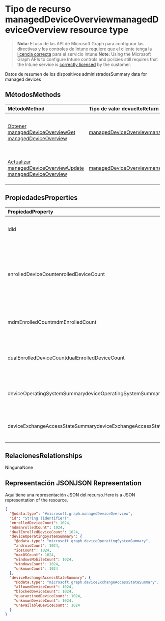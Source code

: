 # <a name="manageddeviceoverview-resource-type"></a><span data-ttu-id="2faf3-101">Tipo de recurso managedDeviceOverview</span><span class="sxs-lookup"><span data-stu-id="2faf3-101">managedDeviceOverview resource type</span></span>

> <span data-ttu-id="2faf3-102">**Nota:** El uso de las API de Microsoft Graph para configurar las directivas y los controles de Intune requiere que el cliente tenga la [licencia correcta](https://go.microsoft.com/fwlink/?linkid=839381) para el servicio Intune.</span><span class="sxs-lookup"><span data-stu-id="2faf3-102">**Note:** Using the Microsoft Graph APIs to configure Intune controls and policies still requires that the Intune service is [correctly licensed](https://go.microsoft.com/fwlink/?linkid=839381) by the customer.</span></span>

<span data-ttu-id="2faf3-103">Datos de resumen de los dispositivos administrados</span><span class="sxs-lookup"><span data-stu-id="2faf3-103">Summary data for managed devices</span></span>
## <a name="methods"></a><span data-ttu-id="2faf3-104">Métodos</span><span class="sxs-lookup"><span data-stu-id="2faf3-104">Methods</span></span>
|<span data-ttu-id="2faf3-105">Método</span><span class="sxs-lookup"><span data-stu-id="2faf3-105">Method</span></span>|<span data-ttu-id="2faf3-106">Tipo de valor devuelto</span><span class="sxs-lookup"><span data-stu-id="2faf3-106">Return Type</span></span>|<span data-ttu-id="2faf3-107">Descripción</span><span class="sxs-lookup"><span data-stu-id="2faf3-107">Description</span></span>|
|:---|:---|:---|
|[<span data-ttu-id="2faf3-108">Obtener managedDeviceOverview</span><span class="sxs-lookup"><span data-stu-id="2faf3-108">Get managedDeviceOverview</span></span>](../api/intune_devices_manageddeviceoverview_get.md)|[<span data-ttu-id="2faf3-109">managedDeviceOverview</span><span class="sxs-lookup"><span data-stu-id="2faf3-109">managedDeviceOverview</span></span>](../resources/intune_devices_manageddeviceoverview.md)|<span data-ttu-id="2faf3-110">Lea las propiedades y las relaciones del objeto [managedDeviceOverview](../resources/intune_devices_manageddeviceoverview.md).</span><span class="sxs-lookup"><span data-stu-id="2faf3-110">Read properties and relationships of the [managedDeviceOverview](../resources/intune_devices_manageddeviceoverview.md) object.</span></span>|
|[<span data-ttu-id="2faf3-111">Actualizar managedDeviceOverview</span><span class="sxs-lookup"><span data-stu-id="2faf3-111">Update managedDeviceOverview</span></span>](../api/intune_devices_manageddeviceoverview_update.md)|[<span data-ttu-id="2faf3-112">managedDeviceOverview</span><span class="sxs-lookup"><span data-stu-id="2faf3-112">managedDeviceOverview</span></span>](../resources/intune_devices_manageddeviceoverview.md)|<span data-ttu-id="2faf3-113">Actualice las propiedades de un objeto [managedDeviceOverview](../resources/intune_devices_manageddeviceoverview.md).</span><span class="sxs-lookup"><span data-stu-id="2faf3-113">Update the properties of a [managedDeviceOverview](../resources/intune_devices_manageddeviceoverview.md) object.</span></span>|

## <a name="properties"></a><span data-ttu-id="2faf3-114">Propiedades</span><span class="sxs-lookup"><span data-stu-id="2faf3-114">Properties</span></span>
|<span data-ttu-id="2faf3-115">Propiedad</span><span class="sxs-lookup"><span data-stu-id="2faf3-115">Property</span></span>|<span data-ttu-id="2faf3-116">Tipo</span><span class="sxs-lookup"><span data-stu-id="2faf3-116">Type</span></span>|<span data-ttu-id="2faf3-117">Descripción</span><span class="sxs-lookup"><span data-stu-id="2faf3-117">Description</span></span>|
|:---|:---|:---|
|<span data-ttu-id="2faf3-118">id</span><span class="sxs-lookup"><span data-stu-id="2faf3-118">id</span></span>|<span data-ttu-id="2faf3-119">String</span><span class="sxs-lookup"><span data-stu-id="2faf3-119">String</span></span>|<span data-ttu-id="2faf3-120">Identificador único del resumen</span><span class="sxs-lookup"><span data-stu-id="2faf3-120">Unique Identifier for the summary</span></span>|
|<span data-ttu-id="2faf3-121">enrolledDeviceCount</span><span class="sxs-lookup"><span data-stu-id="2faf3-121">enrolledDeviceCount</span></span>|<span data-ttu-id="2faf3-122">Int32</span><span class="sxs-lookup"><span data-stu-id="2faf3-122">Int32</span></span>|<span data-ttu-id="2faf3-123">Número total de dispositivos inscritos.</span><span class="sxs-lookup"><span data-stu-id="2faf3-123">Total enrolled device count.</span></span> <span data-ttu-id="2faf3-124">No incluye equipos administrados mediante el agente de PC de Intune</span><span class="sxs-lookup"><span data-stu-id="2faf3-124">Does not include PC devices managed via Intune PC Agent</span></span>|
|<span data-ttu-id="2faf3-125">mdmEnrolledCount</span><span class="sxs-lookup"><span data-stu-id="2faf3-125">mdmEnrolledCount</span></span>|<span data-ttu-id="2faf3-126">Int32</span><span class="sxs-lookup"><span data-stu-id="2faf3-126">Int32</span></span>|<span data-ttu-id="2faf3-127">El número de dispositivos inscritos en MDM</span><span class="sxs-lookup"><span data-stu-id="2faf3-127">The number of devices enrolled in MDM</span></span>|
|<span data-ttu-id="2faf3-128">dualEnrolledDeviceCount</span><span class="sxs-lookup"><span data-stu-id="2faf3-128">dualEnrolledDeviceCount</span></span>|<span data-ttu-id="2faf3-129">Int32</span><span class="sxs-lookup"><span data-stu-id="2faf3-129">Int32</span></span>|<span data-ttu-id="2faf3-130">El número de dispositivos inscritos tanto en MDM como EAS</span><span class="sxs-lookup"><span data-stu-id="2faf3-130">The number of devices enrolled in both MDM and EAS</span></span>|
|<span data-ttu-id="2faf3-131">deviceOperatingSystemSummary</span><span class="sxs-lookup"><span data-stu-id="2faf3-131">deviceOperatingSystemSummary</span></span>|[<span data-ttu-id="2faf3-132">deviceOperatingSystemSummary</span><span class="sxs-lookup"><span data-stu-id="2faf3-132">deviceOperatingSystemSummary</span></span>](../resources/intune_devices_deviceoperatingsystemsummary.md)|<span data-ttu-id="2faf3-133">Resumen de sistemas operativos de dispositivos.</span><span class="sxs-lookup"><span data-stu-id="2faf3-133">Device operating system summary.</span></span>|
|<span data-ttu-id="2faf3-134">deviceExchangeAccessStateSummary</span><span class="sxs-lookup"><span data-stu-id="2faf3-134">deviceExchangeAccessStateSummary</span></span>|[<span data-ttu-id="2faf3-135">deviceExchangeAccessStateSummary</span><span class="sxs-lookup"><span data-stu-id="2faf3-135">deviceExchangeAccessStateSummary</span></span>](../resources/intune_devices_deviceexchangeaccessstatesummary.md)|<span data-ttu-id="2faf3-136">Distribución del estado de acceso de Exchange en Intune</span><span class="sxs-lookup"><span data-stu-id="2faf3-136">Distribution of Exchange Access State in Intune</span></span>|

## <a name="relationships"></a><span data-ttu-id="2faf3-137">Relaciones</span><span class="sxs-lookup"><span data-stu-id="2faf3-137">Relationships</span></span>
<span data-ttu-id="2faf3-138">Ninguna</span><span class="sxs-lookup"><span data-stu-id="2faf3-138">None</span></span>
## <a name="json-representation"></a><span data-ttu-id="2faf3-139">Representación JSON</span><span class="sxs-lookup"><span data-stu-id="2faf3-139">JSON Representation</span></span>
<span data-ttu-id="2faf3-140">Aquí tiene una representación JSON del recurso.</span><span class="sxs-lookup"><span data-stu-id="2faf3-140">Here is a JSON representation of the resource.</span></span>
<!--{
  "blockType": "resource",
  "baseType": "microsoft.graph.entity",
  "keyProperty": "id",
  "@odata.type": "microsoft.graph.managedDeviceOverview"
}-->
``` json
{
  "@odata.type": "#microsoft.graph.managedDeviceOverview",
  "id": "String (identifier)",
  "enrolledDeviceCount": 1024,
  "mdmEnrolledCount": 1024,
  "dualEnrolledDeviceCount": 1024,
  "deviceOperatingSystemSummary": {
    "@odata.type": "microsoft.graph.deviceOperatingSystemSummary",
    "androidCount": 1024,
    "iosCount": 1024,
    "macOSCount": 1024,
    "windowsMobileCount": 1024,
    "windowsCount": 1024,
    "unknownCount": 1024
  },
  "deviceExchangeAccessStateSummary": {
    "@odata.type": "microsoft.graph.deviceExchangeAccessStateSummary",
    "allowedDeviceCount": 1024,
    "blockedDeviceCount": 1024,
    "quarantinedDeviceCount": 1024,
    "unknownDeviceCount": 1024,
    "unavailableDeviceCount": 1024
  }
}
```








